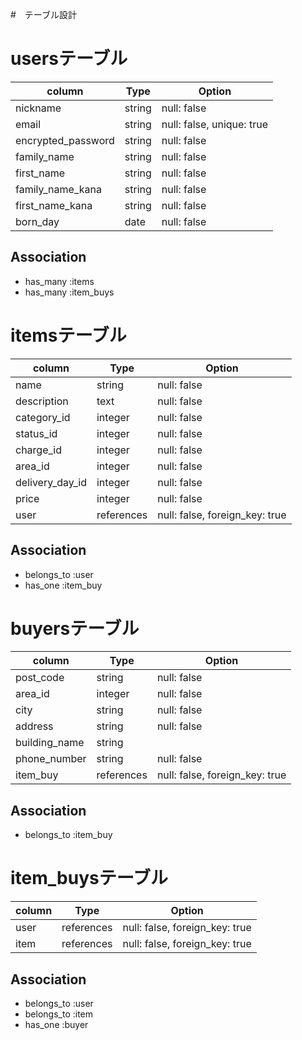 #　テーブル設計

# usersテーブル

| column             | Type   | Option                    |
| ------------------ | ------ | ------------------------- |
| nickname           | string | null: false               |
| email              | string | null: false, unique: true |
| encrypted_password | string | null: false               |
| family_name        | string | null: false               |
| first_name         | string | null: false               |
| family_name_kana   | string | null: false               |
| first_name_kana    | string | null: false               |
| born_day           | date   | null: false               |

## Association
- has_many :items
- has_many :item_buys

# itemsテーブル
| column                | Type       | Option                         |
| --------------------- | ---------- | ------------------------------ |
| name                  | string     | null: false                    |
| description           | text       | null: false                    |
| category_id           | integer    | null: false                    |
| status_id             | integer    | null: false                    |
| charge_id             | integer    | null: false                    |
| area_id               | integer    | null: false                    |
| delivery_day_id       | integer    | null: false                    |
| price                 | integer    | null: false                    |
| user                  | references | null: false, foreign_key: true |

## Association
- belongs_to :user
- has_one    :item_buy

# buyersテーブル
| column             | Type       | Option                          |
| ------------------ | ---------- | ------------------------------- |
| post_code          | string     | null: false                     |
| area_id            | integer    | null: false                     |
| city               | string     | null: false                     |
| address            | string     | null: false                     |
| building_name      | string     |                                 |
| phone_number       | string     | null: false                     |
| item_buy           | references | null: false, foreign_key: true  |

## Association
- belongs_to :item_buy

# item_buysテーブル
| column             | Type       | Option                          |
| ------------------ | ---------- | ------------------------------- |
| user               | references | null: false, foreign_key: true  |
| item               | references | null: false, foreign_key: true  |

## Association
- belongs_to :user
- belongs_to :item
- has_one    :buyer
